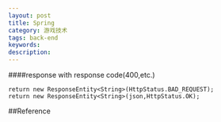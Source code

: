 ```yaml
---
layout: post
title: Spring
category: 游戏技术
tags: back-end
keywords: 
description: 
---
```


####response with response code(400,etc.)

```
return new ResponseEntity<String>(HttpStatus.BAD_REQUEST);
return new ResponseEntity<String>(json,HttpStatus.OK);
```

##Reference